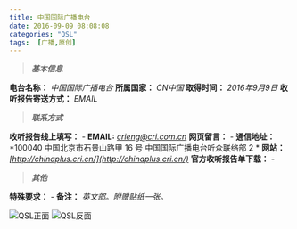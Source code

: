 ```yaml
---
title: 中国国际广播电台
date: 2016-09-09 08:08:08
categories: "QSL"
tags:  [广播,原创]
---
```

> ***基本信息***

**电台名称：** *中国国际广播电台*
**所属国家：** *CN中国*
**取得时间：** *2016年9月9日*
**收听报告寄送方式：** *EMAIL*

<!--more-->

> ***联系方式***

**收听报告线上填写：** *-*
**EMAIL:** *[crieng@cri.com.cn](mailto:crieng@cri.com.cn)*
**网页留言：** *-*
**通信地址：** *100040 中国北京市石景山路甲 16 号 中国国际广播电台听众联络部 2 *
**网站：** *[http://chinaplus.cri.cn/](http://chinaplus.cri.cn/)*
**官方收听报告单下载：** *-*

> ***其他***

**特殊要求：** *-*
**备注：** *英文部。附赠贴纸一张。*

![QSL正面](https://cdn-image.ibcl.us/QSL-CRI_20160909/1.jpg "QSL正面")
![QSL反面](https://cdn-image.ibcl.us/QSL-CRI_20160909/2.jpg "QSL反面")